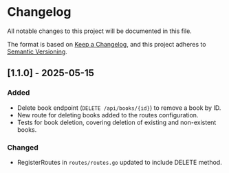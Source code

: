 # Changelog
All notable changes to this project will be documented in this file.

The format is based on [Keep a Changelog](https://keepachangelog.com/en/1.0.0/),
and this project adheres to [Semantic Versioning](https://semver.org/spec/v2.0.0.html).

## [1.1.0] - 2025-05-15
### Added
- Delete book endpoint (`DELETE /api/books/{id}`) to remove a book by ID.
- New route for deleting books added to the routes configuration.
- Tests for book deletion, covering deletion of existing and non-existent books.

### Changed
- RegisterRoutes in `routes/routes.go` updated to include DELETE method.
